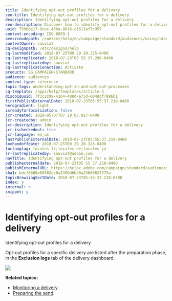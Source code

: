 ```yaml
---
title: Identifying opt-out profiles for a delivery
seo-title: Identifying opt-out profiles for a delivery
description: Identifying opt-out profiles for a delivery
seo-description: Discover how to identify opt-out profiles for a delivery.
uuid: 7596de17-9cec-450a-8616-c1611af7c957
content-encoding: ISO-8859-1
aemsrcnodepath: /content/help/en/campaign/standard/audiences/using/identifying-opt-out-profiles-for-a-delivery
contentOwner: sauviat
cq-designpath: /etc/designs/help
cq-lastmodified: 2018-07-25T09 29 20.325-0400
cq-lastreplicated: 2018-07-23T05 55 37.298-0400
cq-lastreplicatedby: sauviat
cq-lastreplicationaction: Activate
products: SG_CAMPAIGN/STANDARD
audience: audiences
content-type: reference
topic-tags: understanding-opt-in-and-opt-out-processes
cq-template: /apps/help/templates/article-3
discoiquuid: 7f3c2c99-4164-488d-a75d-004dcf7996b1
firstPublishExternalDate: 2018-07-23T05:55:37.210-0400
herogradient: light
isreadyforlocalization: false
jcr-created: 2018-05-07T07 29 07.917-0400
jcr-createdby: admin
jcr-description: Identifying opt-out profiles for a delivery
jcr-ischeckedout: true
jcr-language: en_us
lastPublishExternalDate: 2018-07-23T05:55:37.210-0400
lochandoffdate: 2018-07-25T09 29 20.325-0400
loclangtag: locales fr;locales de;locales ja
lr-lastreplicatedby: sauviat@adobe.com
navTitle: Identifying opt-out profiles for a delivery
publishexternaldate: 2018-07-23T05 55 37.210-0400
publishExternalURL: https://helpx.adobe.com/campaign/standard/audiences/using/identifying-opt-out-profiles-for-a-delivery.html
sha1: bdcf8688e69582ec8a3390d6bb0a23660822775a
topicBrowsingSortDate: 2018-07-23T05:55:37.210-0400
index: y
internal: n
snippet: y
---
```


# Identifying opt-out profiles for a delivery

Identifying opt-out profiles for a delivery

Opt-out profiles for a specific delivery are listed after the preparation phase, in the **Exclusion logs** tab of the delivery dashboard.

![](assets/exclusion_blacklisting.png)

**Related topics:**

* [Monitoring a delivery](../../sending/using/monitoring-a-delivery.md#exclusion-logs).
* [Preparing the send](../../sending/using/preparing-the-send.md).

